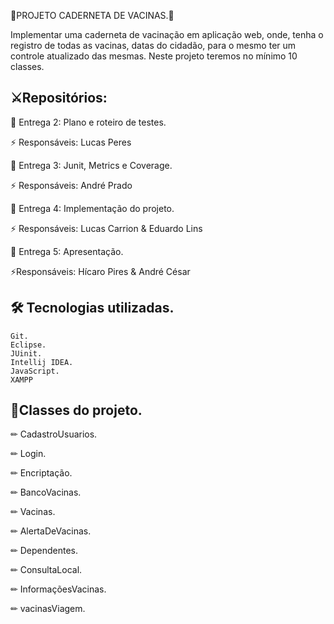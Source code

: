 📙PROJETO CADERNETA DE VACINAS.📖

Implementar uma caderneta de vacinação em aplicação web, onde, tenha o registro de todas as vacinas, datas do cidadão, para o mesmo ter um controle atualizado das mesmas. 
Neste projeto teremos no mínimo 10 classes.


## ⚔Repositórios:

🚩 Entrega 2: Plano e roteiro de testes.

⚡ Responsáveis: Lucas Peres

🚩 Entrega 3: Junit, Metrics e Coverage.

⚡ Responsáveis: André Prado

🚩 Entrega 4: Implementação do projeto.

⚡ Responsáveis: Lucas Carrion & Eduardo Lins

🚩 Entrega 5: Apresentação.

⚡Responsáveis: Hícaro Pires & André César

## 🛠 Tecnologias utilizadas.

    Git.
    Eclipse.
    JUinit.
    Intellij IDEA.
    JavaScript.
    XAMPP

## 📒Classes do projeto.

   ✏  CadastroUsuarios.

   ✏  Login.

   ✏  Encriptação.

   ✏  BancoVacinas.

   ✏  Vacinas.

   ✏  AlertaDeVacinas.

   ✏  Dependentes.

   ✏  ConsultaLocal.

   ✏  InformaçõesVacinas.

   ✏  vacinasViagem.
